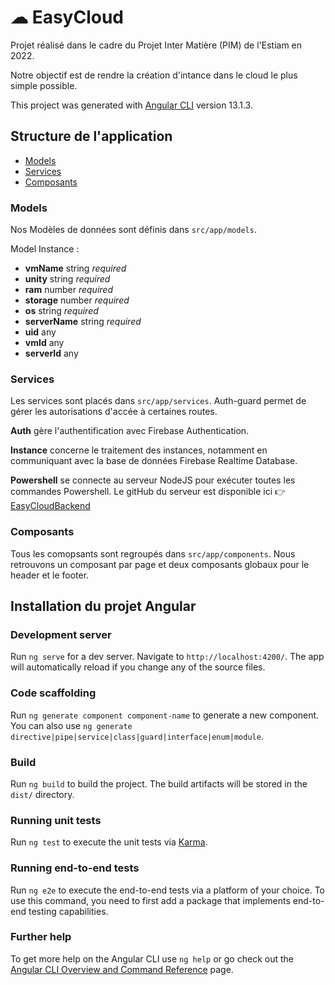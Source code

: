 # ☁ EasyCloud

Projet réalisé dans le cadre du Projet Inter Matière (PIM) de l'Estiam en 2022.

Notre objectif est de rendre la création d'intance dans le cloud le plus simple possible.

This project was generated with [Angular CLI](https://github.com/angular/angular-cli) version 13.1.3.

## Structure de l'application
- [Models](#models)
- [Services](#services)
- [Composants](#composants)

### Models
Nos Modèles de données sont définis dans ```src/app/models```.

Model Instance :

- **vmName** string *required*
- **unity** string *required*
- **ram** number *required*
- **storage** number *required*
- **os** string *required*
- **serverName** string *required*
- **uid** any
- **vmId** any
- **serverId** any

### Services
Les services sont placés dans ```src/app/services```.
Auth-guard permet de gérer les autorisations d'accée à certaines routes.

**Auth** gère l'authentification avec Firebase Authentication.

**Instance** concerne le traitement des instances, notamment en communiquant avec la base de données Firebase Realtime Database.

**Powershell** se connecte au serveur NodeJS pour exécuter toutes les commandes Powershell. Le gitHub du serveur est disponible ici 👉 [EasyCloudBackend](https://github.com/Hugouverneur/easyCloudBackend)

### Composants
Tous les comopsants sont regroupés dans ```src/app/components```.
Nous retrouvons un composant par page et deux composants globaux pour le header et le footer.

## Installation du projet Angular

### Development server

Run `ng serve` for a dev server. Navigate to `http://localhost:4200/`. The app will automatically reload if you change any of the source files.

### Code scaffolding

Run `ng generate component component-name` to generate a new component. You can also use `ng generate directive|pipe|service|class|guard|interface|enum|module`.

### Build

Run `ng build` to build the project. The build artifacts will be stored in the `dist/` directory.

### Running unit tests

Run `ng test` to execute the unit tests via [Karma](https://karma-runner.github.io).

### Running end-to-end tests

Run `ng e2e` to execute the end-to-end tests via a platform of your choice. To use this command, you need to first add a package that implements end-to-end testing capabilities.

### Further help

To get more help on the Angular CLI use `ng help` or go check out the [Angular CLI Overview and Command Reference](https://angular.io/cli) page.
